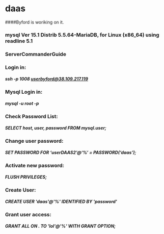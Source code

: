 # daas
####Byford is woriking on it.
### mysql  Ver 15.1 Distrib 5.5.64-MariaDB, for Linux (x86_64) using readline 5.1

### ServerCommanderGuide
### Login in:
##### ssh -p 1008 userbyford@38.109.217.119
### Mysql Login in:
##### mysql -u root -p
### Check Password List:
##### SELECT host, user, password FROM mysql.user;
### Change user password:
##### SET PASSWORD FOR ‘userDAAS2’@‘%’ = PASSWORD(‘daas’);
### Activate new password:
##### FLUSH PRIVILEGES;
### Create User:
##### CREATE USER 'daas'@'%' IDENTIFIED BY 'password'
### Grant user access:
##### GRANT ALL ON *.* TO 'lol'@'%' WITH GRANT OPTION;